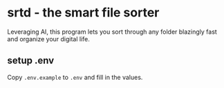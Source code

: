 # srtd - the smart file sorter

Leveraging AI, this program lets you sort through any folder blazingly fast and organize your digital life.

## setup .env

Copy `.env.example` to `.env` and fill in the values.

